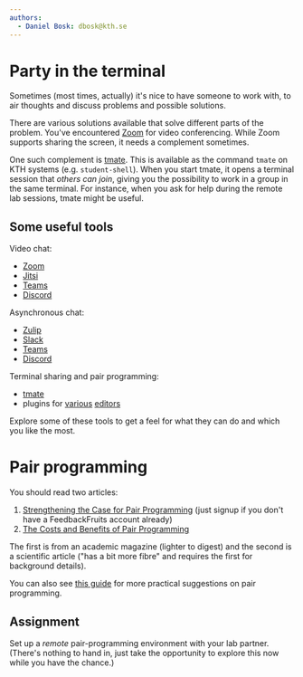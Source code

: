 ```yaml
---
authors:
  - Daniel Bosk: dbosk@kth.se
---
```


# Party in the terminal

Sometimes (most times, actually) it's nice to have someone to work with, to air 
thoughts and discuss problems and possible solutions.

There are various solutions available that solve different parts of the 
problem. You've encountered [Zoom][zoom] for video conferencing. While Zoom 
supports sharing the screen, it needs a complement sometimes.

One such complement is [tmate][tmate]. This is available as the command `tmate` 
on KTH systems (e.g. `student-shell`). When you start tmate, it opens a 
terminal session that *others can join*, giving you the possibility to work in 
a group in the same terminal. For instance, when you ask for help during the 
remote lab sessions, tmate might be useful.

## Some useful tools

Video chat:

 - [Zoom][zoom]
 - [Jitsi][jitsi]
 - [Teams][teams]
 - [Discord][discord]

Asynchronous chat:

 - [Zulip][zulip]
 - [Slack][slack]
 - [Teams][teams]
 - [Discord][discord]

Terminal sharing and pair programming:

 - [tmate][tmate]
 - plugins for [various][pairprog1] [editors][pairprog2]

Explore some of these tools to get a feel for what they can do and which you 
like the most.

[zoom]: https://kth-se.zoom.us
[jitsi]: https://meet.jit.si/
[teams]: https://teams.microsoft.com/start
[discord]: https://discord.com
[zulip]: https://zulipchat.com
[slack]: https://slack.com
[tmate]: https://tmate.io
[pairprog1]: https://www.microverse.org/blog/how-remote-pair-programming-works-and-why-it-can-change-your-life
[pairprog2]: https://www.sitepoint.com/collaborative-coding-tools-for-remote-pair-programming/


# Pair programming

You should read two articles:

  1. [Strengthening the Case for Pair Programming][pairprog-magazine] (just 
     signup if you don't have a FeedbackFruits account already)
  2. [The Costs and Benefits of Pair Programming][pairprog-benefits]

The first is from an academic magazine (lighter to digest) and the second is a 
scientific article ("has a bit more fibre" and requires the first for 
background details).

[pairprog-magazine]: https://eu.feedbackfruits.com/courses/activity-course/1a3d3978-afbe-43d2-9d4a-216c3f21efe9
[pairprog-benefits]: https://eu.feedbackfruits.com/courses/activity-course/73587dce-a191-44ad-8b60-e1ae2744963b

You can also see [this guide][pairprog3] for more practical suggestions on pair 
programming.

[pairprog3]: https://gist.github.com/rouzbeh84/4bafc9fe4fe02edf506d11997c4674b0

## Assignment

Set up a *remote* pair-programming environment with your lab partner. (There's 
nothing to hand in, just take the opportunity to explore this now while you 
have the chance.)

